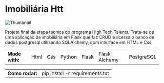 # Imobiliária Htt 
<img src="https://i.ibb.co/Bc5nQNq/imagem-2022-04-26-221151234.png" alt="Thumbnail">

Projeto final da etapa técnica do programa High Tech Talents. Trata-se de uma aplicação de imobiliária em Flask que faz CRUD e acessa o banco de dados postgresql utilizando SQLAlchemy, com interface em HTML e Css.
<table>
 <tr>
  <td><strong>Made with:</strong></td>
  <td>Html</td>
  <td>Css</td>
  <td>Python</td>
  <td>Flask</td>
  <td>Flask Alchemy</td>
  <td>PostgreSQL</td>
 </tr>
</table>

<table>
  <tr>
  <td><strong>Como rodar:</strong></td>
  <td>pip install -r requirements.txt
</td>
 </tr>
</table>

